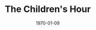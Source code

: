 ---
title: The Children's Hour
date: 1970-01-09
closing_date: 1970-01-17
layout: productions
playbill:
Theatre: Theatre Jacksonville
Venue: Little Theatre
cast:
- Peggy Rogers: Kathleen McLaughlin
- Catherine: Phyllis Waddell
- Lois Fisher: Eileen Brennan
- Mrs. Lily Mortar: Elise Hallowes
- Evelyn Munn: Melinda Smith
- Helen Burton: Suzanne Lanier
- Rosalie Wells: Mimi Holmes
- Janet: Nan Coyle
- Mary Tilford: Patricia Field
- Karen Wright: Ronnie Rosenbaum
- Martha Dobie: Diane Somerville
- Doctor Joseph Cardin: Allen Hall
- Agatha: Antoinette Trastour
- Mrs. Amelia Tilford: Peggy Gift
- A Grocery Boy: Jimmie Merrill
crew:
- Director: Robert Knowles
- Technical Director: Ham Waddell
- Stage Manager: Diane Catherwood
- Lighting: Bert Covert
- Sound: Douglas Thomas
- Costumes: Gert Berman
- Properties:
  - Katie Raven
  - Vivienne Winemiller
  - Lynda Lynch
- Set Construction:
  - Bill Petry, Jr.
  - Bert Covert
  - Lynda Lynch
  - Douglas Thomas
  - Walter Huff
  - Bob Claremont
- Set Decoration: Ward R. Lariscy, Jr.
- Stage Crew:
  - Bill Petry, Jr.
  - Walter Huff
  - Bob Claremont
  - Jimmie Merrill
- Make-up: Marshall Grauer
- Publicity:
  - Herb Marks
  - Diane Somerville
- Program Notes: Diane Somerville
- Box Office:
  - Ann Dubow
  - Gert Berman
---